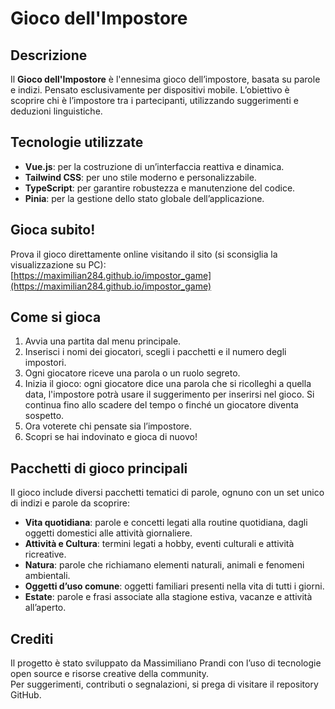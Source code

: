# Gioco dell'Impostore

## Descrizione
Il **Gioco dell'Impostore** è l'ennesima gioco dell’impostore, basata su parole e indizi. Pensato esclusivamente per dispositivi mobile. L’obiettivo è scoprire chi è l’impostore tra i partecipanti, utilizzando suggerimenti e deduzioni linguistiche.

## Tecnologie utilizzate
- **Vue.js**: per la costruzione di un’interfaccia reattiva e dinamica.
- **Tailwind CSS**: per uno stile moderno e personalizzabile.
- **TypeScript**: per garantire robustezza e manutenzione del codice.
- **Pinia**: per la gestione dello stato globale dell’applicazione.

## Gioca subito!
Prova il gioco direttamente online visitando il sito (si sconsiglia la visualizzazione su PC):  
[https://maximilian284.github.io/impostor_game](https://maximilian284.github.io/impostor_game)

## Come si gioca
1. Avvia una partita dal menu principale.
2. Inserisci i nomi dei giocatori, scegli i pacchetti e il numero degli impostori.
3. Ogni giocatore riceve una parola o un ruolo segreto.
4. Inizia il gioco: ogni giocatore dice una parola che si ricolleghi a quella data, l'impostore potrà usare il suggerimento per inserirsi nel gioco. Si continua fino allo scadere del tempo o finché un giocatore diventa sospetto.
5. Ora voterete chi pensate sia l’impostore.
6. Scopri se hai indovinato e gioca di nuovo!

## Pacchetti di gioco principali
Il gioco include diversi pacchetti tematici di parole, ognuno con un set unico di indizi e parole da scoprire:

- **Vita quotidiana**: parole e concetti legati alla routine quotidiana, dagli oggetti domestici alle attività giornaliere.
- **Attività e Cultura**: termini legati a hobby, eventi culturali e attività ricreative.
- **Natura**: parole che richiamano elementi naturali, animali e fenomeni ambientali.
- **Oggetti d’uso comune**: oggetti familiari presenti nella vita di tutti i giorni.
- **Estate**: parole e frasi associate alla stagione estiva, vacanze e attività all’aperto.

## Crediti
Il progetto è stato sviluppato da Massimiliano Prandi con l’uso di tecnologie open source e risorse creative della community.  
Per suggerimenti, contributi o segnalazioni, si prega di visitare il repository GitHub.